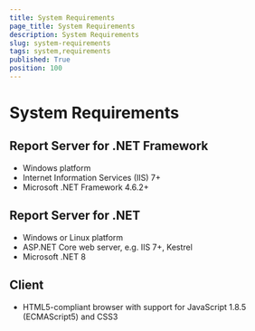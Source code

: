 ```yaml
---
title: System Requirements
page_title: System Requirements
description: System Requirements
slug: system-requirements
tags: system,requirements
published: True
position: 100
---
```


# System Requirements

## Report Server for .NET Framework

- Windows platform
- Internet Information Services (IIS) 7+
- Microsoft .NET Framework 4.6.2+

## Report Server for .NET

- Windows or Linux platform
- ASP.NET Core web server, e.g. IIS 7+, Kestrel
- Microsoft .NET 8

## Client

- HTML5-compliant browser with support for JavaScript 1.8.5 (ECMAScript5) and CSS3
